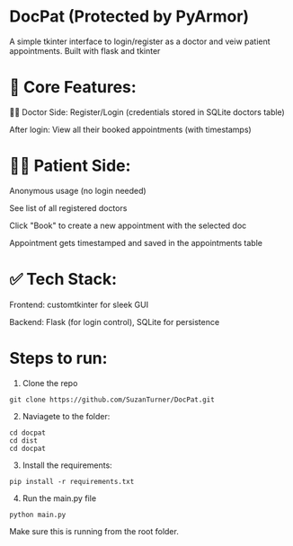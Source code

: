 # DocPat (Protected by PyArmor)
A simple tkinter interface to login/register as a doctor and veiw patient appointments. Built with flask and tkinter

# 📌 Core Features:
👨‍⚕️ Doctor Side:
Register/Login (credentials stored in SQLite doctors table)

After login: View all their booked appointments (with timestamps)

# 🧑‍💼 Patient Side:
Anonymous usage (no login needed)

See list of all registered doctors

Click "Book" to create a new appointment with the selected doc

Appointment gets timestamped and saved in the appointments table

# ✅ Tech Stack:
Frontend: customtkinter for sleek GUI

Backend: Flask (for login control), SQLite for persistence

# Steps to run:
1. Clone the repo
```
git clone https://github.com/SuzanTurner/DocPat.git
```
2. Naviagete to the folder:
```
cd docpat
cd dist
cd docpat
```

3. Install the requirements:
```
pip install -r requirements.txt
```

4. Run the main.py file
```
python main.py
```

Make sure this is running from the root folder. 


